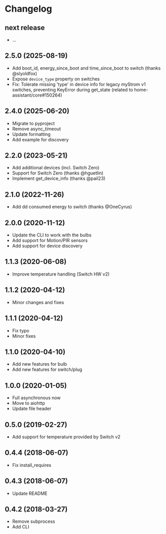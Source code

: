 # Changelog

## next release

- ...

## 2.5.0 (2025-08-19)

- Add boot_id, energy_since_boot and time_since_boot to switch (thanks @slyoldfox)
- Expose `device_type` property on switches
- Fix: Tolerate missing 'type' in device info for legacy myStrom v1 switches, preventing KeyError during get_state (related to home-assistant/core#150264)

## 2.4.0 (2025-06-20)
- Migrate to pyproject
- Remove async_timeout
- Update formatting
- Add example for discovery

## 2.2.0 (2023-05-21)

- Add additional devices (incl. Switch Zero)
- Support for Switch Zero (thanks @hguetlin)
- Implement get_device_info (thanks @pail23)

## 2.1.0 (2022-11-26)

- Add dd consumed energy to switch (thanks @OneCyrus)

## 2.0.0 (2020-11-12)

- Update the CLI to work with the bulbs
- Add support for Motion/PIR sensors
- Add support for device discovery

## 1.1.3 (2020-06-08)

- Improve temperature handling (Switch HW v2)

## 1.1.2 (2020-04-12)

- Minor changes and fixes

## 1.1.1 (2020-04-12)

- Fix typo
- Minor fixes

## 1.1.0 (2020-04-10)

- Add new features for bulb
- Add new features for switch/plug

## 1.0.0 (2020-01-05)

- Full asynchronous now
- Move to aiohttp
- Update file header

## 0.5.0 (2019-02-27)

- Add support for temperature provided by Switch v2

## 0.4.4 (2018-06-07)

- Fix install_requires

## 0.4.3 (2018-06-07)

- Update README

## 0.4.2 (2018-03-27)

- Remove subprocess
- Add CLI
